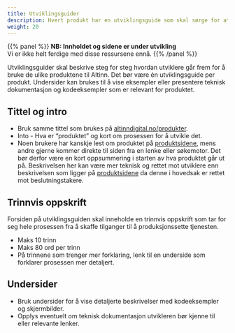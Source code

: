 ```yaml
---
title: Utviklingsguider
description: Hvert produkt har en utviklingsguide som skal sørge for at brukeren får en oversikt over hva som må til for å bruke dette produktet. Guiden skal skrives slik at det er lett å forstå hvilken rekkefølge du skal gjøre oppgavene i.
weight: 20
---
```


{{% panel %}}
**NB: Innholdet og sidene er under utvikling**  
Vi er ikke helt ferdige med disse ressursene ennå.
{{% /panel %}}

Utviklingsguider skal beskrive steg for steg hvordan utviklere går frem for å bruke de ulike produktene til Altinn. Det bør være én utviklingsguide per produkt. Undersider kan brukes til å vise eksempler eller presentere teknisk dokumentasjon og kodeeksempler som er relevant for produktet. 

## Tittel og intro
- Bruk samme tittel som brukes på [altinndigital.no/produkter](https://www.altinndigital.no/produkter).
- Into - Hva er “produktet” og kort om prosessen for å utvikle det.
- Noen brukere har kanskje lest om produktet på [produktsidene](https://www.altinndigital.no/produkter/), mens andre gjerne kommer direkte til siden fra en lenke eller søkemotor. Det bør derfor være en kort oppsummering i starten av hva produktet går ut på. Beskrivelsen her kan være mer teknisk og rettet mot utviklere enn beskrivelsen som ligger på [produktsidene](https://www.altinndigital.no/produkter/) da denne i hovedsak er rettet mot beslutningstakere. 

## Trinnvis oppskrift
Forsiden på utviklingsguiden skal inneholde en trinnvis oppskrift som tar for seg hele prosessen fra å skaffe tilganger til å produksjonssette tjenesten. 
  - Maks 10 trinn
  - Maks 80 ord per trinn
  - På trinnene som trenger mer forklaring, lenk til en underside som forklarer prosessen mer detaljert.

## Undersider
- Bruk undersider for å vise detaljerte beskrivelser med kodeeksempler og skjermbilder. 
- Opplys eventuelt om teknisk dokumentasjon utvikleren bør kjenne til eller relevante lenker. 